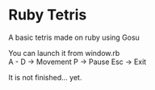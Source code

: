 <body>
<h1>Ruby Tetris </h1>

A basic tetris made on ruby using Gosu

You can launch it from window.rb
<br>
A - D -> Movement
P -> Pause
Esc -> Exit

It is not finished... yet.
</body>
